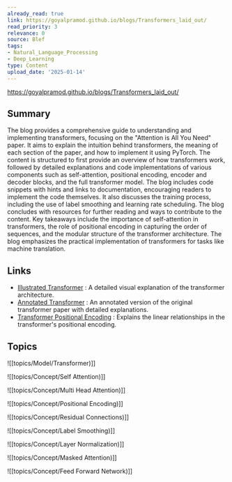 ```yaml
---
already_read: true
link: https://goyalpramod.github.io/blogs/Transformers_laid_out/
read_priority: 3
relevance: 0
source: Blef
tags:
- Natural_Language_Processing
- Deep_Learning
type: Content
upload_date: '2025-01-14'
---
```


https://goyalpramod.github.io/blogs/Transformers_laid_out/
## Summary

The blog provides a comprehensive guide to understanding and implementing transformers, focusing on the "Attention is All You Need" paper. It aims to explain the intuition behind transformers, the meaning of each section of the paper, and how to implement it using PyTorch. The content is structured to first provide an overview of how transformers work, followed by detailed explanations and code implementations of various components such as self-attention, positional encoding, encoder and decoder blocks, and the full transformer model. The blog includes code snippets with hints and links to documentation, encouraging readers to implement the code themselves. It also discusses the training process, including the use of label smoothing and learning rate scheduling. The blog concludes with resources for further reading and ways to contribute to the content. Key takeaways include the importance of self-attention in transformers, the role of positional encoding in capturing the order of sequences, and the modular structure of the transformer architecture. The blog emphasizes the practical implementation of transformers for tasks like machine translation.
## Links

- [Illustrated Transformer](https://jalammar.github.io/illustrated-transformer/) : A detailed visual explanation of the transformer architecture.
- [Annotated Transformer](https://nlp.seas.harvard.edu/annotated-transformer/) : An annotated version of the original transformer paper with detailed explanations.
- [Transformer Positional Encoding](https://blog.timodenk.com/linear-relationships-in-the-transformers-positional-encoding/) : Explains the linear relationships in the transformer's positional encoding.

## Topics

![[topics/Model/Transformer)]]

![[topics/Concept/Self Attention)]]

![[topics/Concept/Multi Head Attention)]]

![[topics/Concept/Positional Encoding)]]

![[topics/Concept/Residual Connections)]]

![[topics/Concept/Label Smoothing)]]

![[topics/Concept/Layer Normalization)]]

![[topics/Concept/Masked Attention)]]

![[topics/Concept/Feed Forward Network)]]